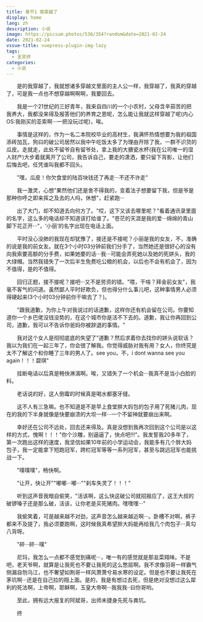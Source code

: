 ```yaml
---
title: 章节1 我穿越了
display: home
lang: zh
description: 小说
image: https://picsum.photos/536/354?random&date=2021-02-24
date: 2021-02-24
vssue-title: vuepress-plugin-img-lazy
tags:
  - 言灵师
categories:
  - 小说
---
```


　　是的我穿越了，我就想诸多穿越文里面的主人公一样，我穿越了，我真的穿越了，可是我一点也不想穿越啊啊啊，我要回去。
<!-- more -->
　　我是一个21世纪的三好青年，我来自四川的一个小农村，父母含辛茹苦的把我养大，我都没来得及报答他们的养育之恩呢，怎么能让我就这样穿越了呢(内心OS:我刚买的亚索啊···一把没玩过呢)，唉。

　　事情是这样的，作为一名二本院校毕业的高材生，我满怀热情想要为我的祖国添砖加瓦，狗曰的破公司居然以我中午吃饭太多了为理由开除了我，一群不识货的瓜皮。走就走，此处不留爷自有留爷处，拿上我的大搪瓷水杯(我在公司唯一的湿人财产)大步着就离开了公司，我告诉自己，要走的潇洒，要只留下背影，让他们后悔去吧，任凭谁叫我都不回头。

　　"嘿，瓜皮！你欠食堂的陆百块钱还了再走···不还不许走"

　　我一激灵，心想"果然他们还是舍不得我的，变着法子想要留下我，但是爷是那种你呼之即来挥之及去的人吗，休想"，赶紧跑···

　　出了大门，却不知道去向何方了。"哎，这下又该去哪里呢？"看着通讯录里面的名字，这么多的电话却不知道该打给谁了。"苍茫的天涯是我的爱···绵绵的青山脚下花正开···"，‘小丽’的名字出现在电话上面。

　　平时没心没肺的我现在却犹豫了，接还是不接呢？小丽是我的女友，不，准确的说是我的前女友。就在3个小时03分钟前我们分手了，当然她还是很好心的没有向我索要高额的分手费，如果她要的话···我···可能会弄死她以及她的死姘头，我的大绿帽。当然我错失了一次后半生免费吃公粮的机会，以后也不会有机会了，因为不值得，是的不值得。

　　回归正题，接不接呢？接吧···又不是劳资的错。"喂，干啥？拜金前女友"，我毫不客气的问道。虽然鄙人平时好欺负，但也得分什么事儿吧，这种事情男人必须得硬起来(3个小时03分钟前你干嘛去了？)。　

　　"跟我道歉，为你上午对我说过的话道歉，这样你还有机会留在公司。你要知道你一个乡巴佬没钱没势的，在这个城市你是活不下去的。道歉，我让你再回到公司，道歉，我可以不告诉你爸妈你被辞退的事情。"

　　我对这个女人是彻彻底底的失望了"道歉？然后求着你去找你的姘头说软话？我以为我们在一起三年了，你会很了解我。你觉得威胁对我有用？女人，你终究是太不了解这个和你睡了三年的男人了。see you，不，i dont wanna see you again！！！碧琪"

　　挂断电话以后真是畅快淋漓啊。唉，又错失了一个机会···我真不是当小白脸的料。

　　老话说的好，这人倒霉的时候真是喝水都塞牙缝。

　　这不人有三急嘛。也不知道是不是早上食堂胖大妈包的包子用了死猪儿肉，现在的我的下半身就像是快要崩溃的大坝一样···一个不留神就要崩出来啊。

　　幸好还在公司不远处，回去还来得及。真是没想到我再次回到这个公司是以这样的方式，愧啊！！！"你个沙雕，别逼逼了，快点吧!!!"。我发誓我20多年了，第一次跑出这样的速度，我坚信如果10年前的小学运动会，我能多有几个胖大妈包子，我一定能拿下短跑冠军，跨栏冠军等等一系列冠军，甚至与跳远冠军也能挑战一下。

　　"噗噗噗"，畅快啊。

　　"让开，快让开""嘟嘟···嘟···""刹车失灵了！！！"

　　听到这声音我暗自偷笑，"活该啊，这么快这破公司就招报应了，这王大叔的破锣嗓子还是那么破，活该，让你老是买死猪肉。嘿嘿嘿···"

　　我偷笑着，可是越来越不对劲，这声音怎么越来越近啊···。卧槽不对啊，裤子都来不及提了，我必须要跑啊，这时候我真希望胖大妈能再给我几个肉包子···真勾八背呀。

　　"砰···砰···噗"

　　尼玛，我怎么一点都不感觉到痛呢···，唯一有的感觉就是那韭菜翔味。不是吧，老天爷啊，就算是让我死也不要让我死的这么憋屈啊。我不求像羽哥一样霸气侧漏自刎乌江，也不奢望如荆哥一样风萧萧兮易水寒的设定。但是也不要让我死在茅坑啊···还是在自己拉的翔上面。是的，我是有想过去死，但是绝对没想过这么犀利的死法啊，上帝啊，耶稣啊，玉皇大帝啊···我我我··曰你哥哟。

　　至此，拥有远大报复的阿斌哥，出师未捷身先死与粪坑。

　　终

　　　